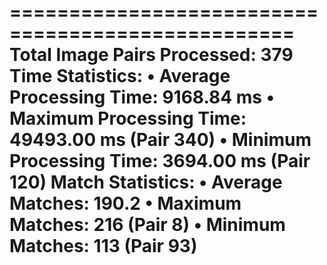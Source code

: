 ==================================================
Total Image Pairs Processed: 379
Time Statistics:
  • Average Processing Time: 9168.84 ms
  • Maximum Processing Time: 49493.00 ms (Pair 340)
  • Minimum Processing Time: 3694.00 ms (Pair 120)
Match Statistics:
  • Average Matches: 190.2
  • Maximum Matches: 216 (Pair 8)
  • Minimum Matches: 113 (Pair 93)
==================================================
